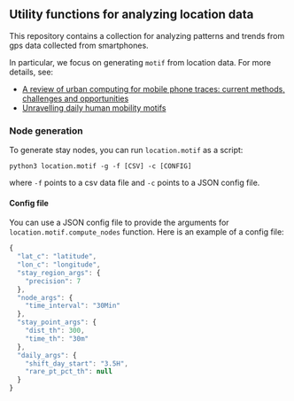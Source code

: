 ## Utility functions for analyzing location data ##

This repository contains a collection for analyzing patterns and trends
from gps data collected from smartphones.

In particular, we focus on generating `motif` from location data. For more details,
see:

* [A review of urban computing for mobile phone traces: current methods, challenges and opportunities][1]
* [Unravelling daily human mobility motifs][2]

### Node generation ###

To generate stay nodes, you can run `location.motif` as a script:

`python3 location.motif -g -f [CSV] -c [CONFIG]`

where `-f` points to a csv data file and `-c` points to a JSON config file.

#### Config file ####

You can use a JSON config file to provide the arguments for `location.motif.compute_nodes`
function. Here is an example of a config file:

```javascript
{
  "lat_c": "latitude",
  "lon_c": "longitude",
  "stay_region_args": {
    "precision": 7
  },
  "node_args": {
    "time_interval": "30Min"
  },
  "stay_point_args": {
    "dist_th": 300,
    "time_th": "30m"
  },
  "daily_args": {
    "shift_day_start": "3.5H",
    "rare_pt_pct_th": null
  }
}
```


[1]: http://dl.acm.org/citation.cfm?doid=2505821.2505828
[2]: http://rsif.royalsocietypublishing.org/content/10/84/20130246/


